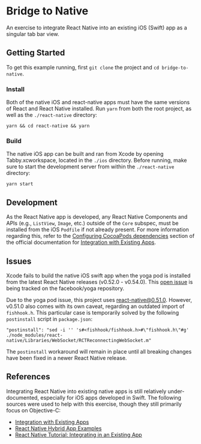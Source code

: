 # Bridge to Native

An exercise to integrate React Native into an existing iOS (Swift) app as a singular tab bar view.

## Getting Started

To get this example running, first `git clone` the project and `cd bridge-to-native`.

### Install

Both of the native iOS and react-native apps must have the same versions of React and React Native installed. Run `yarn` from both the root project, as well as the `./react-native` directory:

```
yarn && cd react-native && yarn
```

### Build

The native iOS app can be built and ran from Xcode by opening Tabby.xcworkspace, located in the `./ios` directory. Before running, make sure to start the development server from within the `./react-native` directory:

```
yarn start
```

## Development

As the React Native app is developed, any React Native Components and APIs (e.g., `ListView`, `Image`, etc.) outside of the `Core` subspec, must be installed from the iOS `Podfile` if not already present. For more information regarding this, refer to the [Configuring CocoaPods dependencies](https://facebook.github.io/react-native/docs/integration-with-existing-apps.html#configuring-cocoapods-dependencies) section of the official documentation for [Integration with Existing Apps](https://facebook.github.io/react-native/docs/integration-with-existing-apps.html).

## Issues

Xcode fails to build the native iOS swift app when the yoga pod is installed from the latest React Native releases (v0.52.0 - v0.54.0). This [open issue](https://github.com/facebook/yoga/issues/711) is being tracked on the facebook/yoga repository.

Due to the yoga pod issue, this project uses [react-native@0.51.0](https://github.com/facebook/react-native/releases/tag/v0.51.0). However, v0.51.0 also comes with its own caveat, regarding an outdated import of `fishhook.h`. This particular case is temporarily solved by the following `postinstall` script in `package.json`:

```
"postinstall": "sed -i '' 's#<fishhook/fishhook.h>#\"fishhook.h\"#g' ./node_modules/react-native/Libraries/WebSocket/RCTReconnectingWebSocket.m"
```

The `postinstall` workaround will remain in place until all breaking changes have been fixed in a newer React Native release.

## References

Integrating React Native into existing native apps is still relatively under-documented, especially for iOS apps developed in Swift. The following sources were used to help with this exercise, though they still primarily focus on Objective-C:

- [Integration with Existing Apps](https://facebook.github.io/react-native/docs/integration-with-existing-apps.html)
- [React Native Hybrid App Examples](https://github.com/dsibiski/react-native-hybrid-app-examples/blob/master/README.md)
- [React Native Tutorial: Integrating in an Existing App](https://www.raywenderlich.com/136047/react-native-existing-app)
